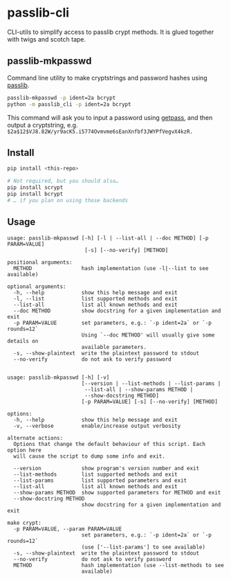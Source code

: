 # passlib-cli

CLI-utils to simplify access to passlib crypt methods. It is glued together
with twigs and scotch tape.


## passlib-mkpasswd

Command line utility to make cryptstrings and password hashes using [passlib].

```bash
passlib-mkpasswd -p ident=2a bcrypt
python -m passlib_cli -p ident=2a bcrypt
```

This command will ask you to input a password using [getpass], and then output a
cryptstring, e.g.
``$2a$12$VJ8.82W/yr9acK5.i5774Ovmvme6sEanXnfbf3JWYPfVegvX4kzR.``


## Install

```bash
pip install <this-repo>

# Not required, but you should also…
pip install scrypt
pip install bcrypt
# … if you plan on using those backends
```


## Usage

```
usage: passlib-mkpasswd [-h] [-l | --list-all | --doc METHOD] [-p PARAM=VALUE]
                         [-s] [--no-verify] [METHOD]

positional arguments:
  METHOD                hash implementation (use -l|--list to see available)

optional arguments:
  -h, --help            show this help message and exit
  -l, --list            list supported methods and exit
  --list-all            list all known methods and exit
  --doc METHOD          show docstring for a given implementation and exit
  -p PARAM=VALUE        set parameters, e.g.: `-p ident=2a` or `-p rounds=12`
                        Using `--doc METHOD' will usually give some details on
                        available parameters.
  -s, --show-plaintext  write the plaintext password to stdout
  --no-verify           do not ask to verify password


usage: passlib-mkpasswd [-h] [-v]
                        [--version | --list-methods | --list-params |
                         --list-all | --show-params METHOD |
                         --show-docstring METHOD]
                        [-p PARAM=VALUE] [-s] [--no-verify] [METHOD]

options:
  -h, --help            show this help message and exit
  -v, --verbose         enable/increase output verbosity

alternate actions:
  Options that change the default behaviour of this script. Each option here
  will cause the script to dump some info and exit.

  --version             show program's version number and exit
  --list-methods        list supported methods and exit
  --list-params         list supported parameters and exit
  --list-all            list all known methods and exit
  --show-params METHOD  show supported parameters for METHOD and exit
  --show-docstring METHOD
                        show docstring for a given implementation and exit

make crypt:
  -p PARAM=VALUE, --param PARAM=VALUE
                        set parameters, e.g.: `-p ident=2a` or `-p rounds=12`
                        (use ['--list-params'] to see available)
  -s, --show-plaintext  write the plaintext password to stdout
  --no-verify           do not ask to verify password
  METHOD                hash implementation (use --list-methods to see
                        available)

```

 [passlib]: https://passlib.readthedocs.io/en/stable/
 [getpass]: https://docs.python.org/3/library/getpass.html
